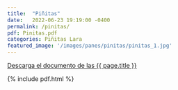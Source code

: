 ```yaml
---
title:  "Piñitas"
date:   2022-06-23 19:19:00 -0400
permalink: /pinitas/
pdf: Pinitas.pdf
categories: Piñitas Lara
featured_image: '/images/panes/pinitas/pinitas_1.jpg'
---
```


<a href="https://mapadepanesvenezolanos.github.io/assets/pdf/{{ page.pdf }}">Descarga el documento de las {{ page.title }}</a>

{% include pdf.html %}
